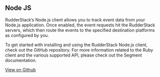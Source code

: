 ## Node JS

RudderStack’s Node.js client allows you to track event data from your Node.js application. Once enabled, the event requests hit the RudderStack servers, which then route the events to the specified destination platforms as configured by you.

To get started with installing and using the RudderStack Node.js client, check out the GitHub repository. For more information related to the Ruby client and the various supported API, please check out the Segment documentation.

[View on Github][]

[//]: # "These are reference links used in the body of this note and get stripped out when the markdown processor does its job. There is no need to format nicely because it shouldn't be seen. Thanks SO - http://stackoverflow.com/questions/4823468/store-comments-in-markdown-syntax"
[view on github]: https://github.com/rudderlabs/rudder-sdk-node
